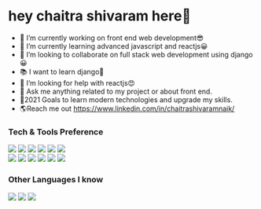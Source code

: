 # hey chaitra shivaram here👋


- 🔭 I’m currently working on front end web development😎
- 🌱 I’m currently learning advanced javascript and reactjs😀
- 👯 I’m looking to collaborate on full stack web development using django😀
- 📚 I want to learn django🎀
- 🤔 I’m looking for help with reactjs😍
- 💬 Ask me anything related to my project or about front end.
- 🦾2021 Goals to learn modern technologies and upgrade my skills.
- 🌎Reach me out https://www.linkedin.com/in/chaitrashivaramnaik/




### Tech & Tools Preference

<p><img src = "https://img.shields.io/badge/-HTML5-E34F26?style=flat&logo=html5&logoColor=white">
<img src = "https://img.shields.io/badge/-CSS3-1572B6?style=flat&logo=css3&logoColor=white">
<img src="https://img.shields.io/badge/-Bootstrap-563D7C?style=flat&logo=bootstrap&logoColor=white">
<img src="https://img.shields.io/badge/-JavaScript-eed718?style=flat&logo=javascript&logoColor=ffffff">
<img src="https://img.shields.io/badge/-React-000000?style=flat&logo=react&logoColor=00c8ff">
<img src="https://img.shields.io/badge/-MySQL-F29111?style=flat&logo=mysql&logoColor=FFFFFF"></br>
<img src="https://img.shields.io/badge/-flask-eed718?style=flat&logo=flask&logoColor=white">
<img src="http://img.shields.io/badge/-Git-F1502F?style=flat&logo=git&logoColor=FFFFFF">
<img src="http://img.shields.io/badge/-Github-000000?style=flat&logo=github&logoColor=FFFFFF">
<img src="http://img.shields.io/badge/-VS%20Code-007ACC?style=flat&logo=visual%20studio%20code&logoColor=white">
<img src="http://img.shields.io/badge/-Heroku-430098?style=flat&logo=heroku&logoColor=white">
<img src="http://img.shields.io/badge/-canva-430098?style=flat&logo=canva&logocolor=pink"><p>



### Other Languages I know
<p><img src="http://img.shields.io/badge/-Java-F89820?style=flat&logo=java&logoColor=white"> <img src="https://img.shields.io/badge/-C%20&%20C++-659ad2?style=flat&logo=c%2B%2B&logoColor=ffffff"> <img src="https://img.shields.io/badge/-Python-black?style=flat&logo=python&logoColor=white"><p>


